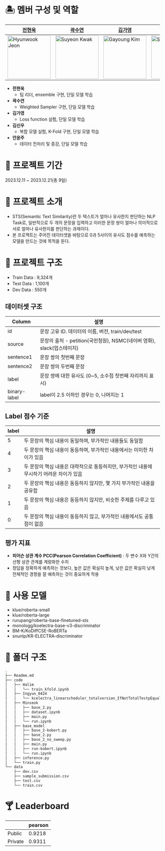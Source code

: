 # 🏝 멤버 구성 및 역할

| [전현욱](https://github.com/gusdnr122997) | [곽수연](https://github.com/suyeonKwak) | [김가영](https://github.com/garongkim) | [김신우](https://github.com/kimsw9703) | [안윤주](https://github.com/nyunzoo) |
| --- | --- | --- | --- | --- |
| <img src="https://github.com/boostcampaitech6/level1-semantictextsimilarity-nlp-01/assets/81287077/0a2cc555-e3fc-4fb1-9c05-4c99038603b3)" width="140px" height="140px" title="Hyunwook Jeon" /> | <img src="https://github.com/boostcampaitech6/level1-semantictextsimilarity-nlp-01/assets/81287077/d500e824-f86d-4e72-ba59-a21337e6b5a3)" width="140px" height="140px" title="Suyeon Kwak" /> | <img src="https://github.com/boostcampaitech6/level1-semantictextsimilarity-nlp-01/assets/81287077/0fb3496e-d789-4368-bbac-784aeac06c89)" width="140px" height="140px" title="Gayoung Kim" /> | <img src="https://github.com/boostcampaitech6/level1-semantictextsimilarity-nlp-01/assets/81287077/77b3a062-9199-4d87-8f6e-70ecf42a1df3)" width="140px" height="140px" title="Shinwoo Kim" /> | <img src="https://github.com/boostcampaitech6/level1-semantictextsimilarity-nlp-01/assets/81287077/f3b42c80-7b82-4fa1-923f-0f11945570e6)" width="140px" height="140px" title="Yunju An" /> |
- **전현욱**
    - 팀 리더, ensemble 구현, 단일 모델 학습
- **곽수연**
    - Weighted Sampler 구현, 단일 모델 학습
- **김가영**
    - Loss function 실험, 단일 모델 학습
- **김신우**
    - 복합 모델 실험, K-Fold 구현, 단일 모델 학습
- **안윤주**
    - 데이터 전처리 및 증강, 단일 모델 학습

# 🍍 프로젝트 기간

2023.12.11 ~ 2023.12.21(총 9일)

# 🍌 프로젝트 소개

- STS(Semantic Text Similarity)란 두 텍스트가 얼마나 유사한지 판단하는 NLP Task로, 일반적으로 두 개의 문장을 입력하고 이러한 문장 쌍이 얼마나 의미적으로 서로 얼마나 유사한지를 판단하는 과제이다.
- 본 프로젝트는 주어진 데이터셋을 바탕으로 0과 5사이의 유사도 점수를 예측하는 모델을 만드는 것에 목적을 둔다.

# 🥥 프로젝트 구조

- Train Data : 9,324개
- Test Data : 1,100개
- Dev Data : 550개

## 데이터셋 구조

| Column | 설명 |
| --- | --- |
| id | 문장 고유 ID. 데이터의 이름, 버전, train/dev/test |
| source | 문장의 출처 - petition(국민청원), NSMC(네이버 영화), slack(업스테이지) |
| sentence1 | 문장 쌍의 첫번째 문장 |
| sentence2 | 문장 쌍의 두번째 문장 |
| label | 문장 쌍에 대한 유사도 (0~5, 소수점 첫번째 자리까지 표시) |
| binary-label | label이 2.5 이하인 경우는 0, 나머지는 1 |

## Label 점수 기준

| label | 설명 |
| --- | --- |
| 5 | 두 문장의 핵심 내용이 동일하며, 부가적인 내용들도 동일함 |
| 4 | 두 문장의 핵심 내용이 동등하며, 부가적인 내용에서는 미미한 차이가 있음 |
| 3 | 두 문장의 핵심 내용은 대략적으로 동등하지만, 부가적인 내용에 무시하기 어려운 차이가 있음 |
| 2 | 두 문장의 핵심 내용은 동등하지 않지만, 몇 가지 부가적인 내용을 공유함 |
| 1 | 두 문장의 핵심 내용은 동등하지 않지만, 비슷한 주제를 다루고 있음 |
| 0 | 두 문장의 핵심 내용이 동등하지 않고, 부가적인 내용에서도 공통점이 없음 |

## 평가 지표
- **피어슨 상관 계수 PCC(Pearson Correlation Coefficient)** : 두 변수 X와 Y간의 선형 상관 관계를 계량화한 수치
- 정답을 정확하게 예측하는 것보다, 높은 값은 확실히 높게, 낮은 값은 확실히 낮게 전체적인 경향을 잘 예측하는 것이 중요하게 작용

# 🤿 사용 모델

- klue/roberta-small
- klue/roberta-large
- rurupang/roberta-base-finetuned-sts
- monologg/koelectra-base-v3-discriminator
- BM-K/KoDiffCSE-RoBERTa
- snunlp/KR-ELECTRA-discriminator

# 👒 폴더 구조

```bash
.
├── Readme.md
├── code
│   ├── Halim
│   │   └── train_kfold.ipynb
│   ├── Ingyun_0424
│   │   └── kcelectra_linearscheduler_totalversion_IfNotTotalTestpEqualZeroDot93.py
│   ├── Minseok
│   │   ├── base_2.py
│   │   ├── dataset.ipynb
│   │   ├── main.py
│   │   └── run.ipynb
│   ├── base_model
│   │   ├── base_2-kobert.py
│   │   ├── base_2.py
│   │   ├── base_2_no_sweep.py
│   │   ├── main.py
│   │   ├── run-kobert.ipynb
│   │   └── run.ipynb
│   ├── inference.py
│   └── train.py
└── data
    ├── dev.csv
    ├── sample_submission.csv
    ├── test.csv
    └── train.csv
```

# 🍸 Leaderboard

|  | pearson |
| --- | --- |
| Public | 0.9218 |
| Private | 0.9311 |

